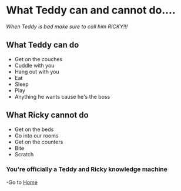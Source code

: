 # What Teddy can and cannot do....
_When Teddy is bad make sure to call him RICKY!!!_

## What Teddy can do
* Get on the couches
* Cuddle with you
* Hang out with you
* Eat
* Sleep
* Play
* Anything he wants cause he's the boss


## What Ricky cannot do
* Get on the beds
* Go into our rooms
* Get on the counters
* Bite
* Scratch

  
### You're officially a Teddy and Ricky knowledge machine 
-Go to [Home](README.md)
